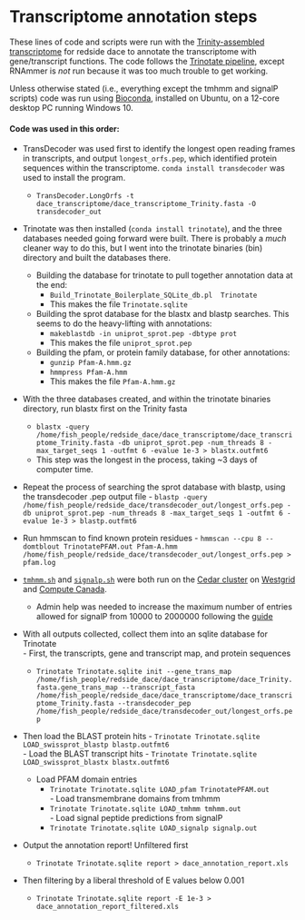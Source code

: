 # Transcriptome annotation steps

These lines of code and scripts were run with the [Trinity-assembled transcriptome](https://github.com/BioMatt/redside_dace_RNA/blob/master/shell_scripts/trinity_assembly_skylake.sh) for redside dace to annotate the transcriptome with gene/transcript functions. The code follows the [Trinotate pipeline](https://github.com/Trinotate/Trinotate.github.io/wiki/Software-installation-and-data-required), except RNAmmer is *not* run because it was too much trouble to get working. 

Unless otherwise stated (i.e., everything except the tmhmm and signalP scripts) code was run using [Bioconda](https://bioconda.github.io/user/install.html), installed on Ubuntu, on a 12-core desktop PC running Windows 10. 


#### Code was used in this order:
  - TransDecoder was used first to identify the longest open reading frames in transcripts, and output `longest_orfs.pep`, which identified protein sequences within the transcriptome. `conda install transdecoder` was used to install the program.
    - `TransDecoder.LongOrfs -t dace_transcriptome/dace_transcriptome_Trinity.fasta -O transdecoder_out`
  - Trinotate was then installed (`conda install trinotate`), and the three databases needed going forward were built. There is probably a *much* cleaner way to do this, but I went into the trinotate binaries (bin) directory and built the databases there. 
    - Building the database for trinotate to pull together annotation data at the end:
      - `Build_Trinotate_Boilerplate_SQLite_db.pl  Trinotate`
      - This makes the file `Trinotate.sqlite`
    - Building the sprot database for the blastx and blastp searches. This seems to do the heavy-lifting with annotations:
      - `makeblastdb -in uniprot_sprot.pep -dbtype prot`
      - This makes the file `uniprot_sprot.pep`
     - Building the pfam, or protein family database, for other annotations:
        - `gunzip Pfam-A.hmm.gz`
        - `hmmpress Pfam-A.hmm`
        - This makes the file `Pfam-A.hmm.gz`
        
  - With the three databases created, and within the trinotate binaries directory, run blastx first on the Trinity fasta
    - `blastx -query /home/fish_people/redside_dace/dace_transcriptome/dace_transcriptome_Trinity.fasta -db uniprot_sprot.pep -num_threads 8 -max_target_seqs 1 -outfmt 6 -evalue 1e-3 > blastx.outfmt6`
    - This step was the longest in the process, taking ~3 days of computer time.
   - Repeat the process of searching the sprot database with blastp, using the transdecoder .pep output file
    - `blastp -query /home/fish_people/redside_dace/transdecoder_out/longest_orfs.pep -db uniprot_sprot.pep -num_threads 8 -max_target_seqs 1 -outfmt 6 -evalue 1e-3 > blastp.outfmt6`
   - Run hmmscan to find known protein residues
    - `hmmscan --cpu 8 --domtblout TrinotatePFAM.out Pfam-A.hmm /home/fish_people/redside_dace/transdecoder_out/longest_orfs.pep > pfam.log`
   - [`tmhmm.sh`](https://github.com/BioMatt/redside_dace_RNA/blob/master/transcriptome_annotation/tmhmm.sh) and [`signalp.sh`](https://github.com/BioMatt/redside_dace_RNA/blob/master/transcriptome_annotation/signalp.sh) were both run on the [Cedar cluster](https://docs.computecanada.ca/wiki/Cedar) on [Westgrid](https://www.westgrid.ca/) and [Compute Canada](https://www.computecanada.ca/).
      - Admin help was needed to increase the maximum number of entries allowed for signalP from 10000 to 2000000 following the [guide](https://github.com/Trinotate/Trinotate.github.io/wiki/Software-installation-and-data-required#signalp-v4-free-academic-download)
      
   - With all outputs collected, collect them into an sqlite database for Trinotate   
    - First, the transcripts, gene and transcript map, and protein sequences
      - `Trinotate Trinotate.sqlite init --gene_trans_map /home/fish_people/redside_dace/dace_transcriptome/dace_Trinity.fasta.gene_trans_map --transcript_fasta /home/fish_people/redside_dace/dace_transcriptome/dace_transcriptome_Trinity.fasta --transdecoder_pep /home/fish_people/redside_dace/transdecoder_out/longest_orfs.pep`<br/>
   - Then load the BLAST protein hits
         - `Trinotate Trinotate.sqlite LOAD_swissprot_blastp blastp.outfmt6`<br/>
    - Load the BLAST transcript hits
          - `Trinotate Trinotate.sqlite LOAD_swissprot_blastx blastx.outfmt6`<br/>
     - Load PFAM domain entries
          - `Trinotate Trinotate.sqlite LOAD_pfam TrinotatePFAM.out`<br/>
    - Load transmembrane domains from tmhmm
         - `Trinotate Trinotate.sqlite LOAD_tmhmm tmhmm.out`<br/>
    - Load signal peptide predictions from signalP
        - `Trinotate Trinotate.sqlite LOAD_signalp signalp.out`
      
   - Output the annotation report! Unfiltered first
     - `Trinotate Trinotate.sqlite report > dace_annotation_report.xls`
   - Then filtering by a liberal threshold of E values below 0.001 
     -  `Trinotate Trinotate.sqlite report -E 1e-3 > dace_annotation_report_filtered.xls`
